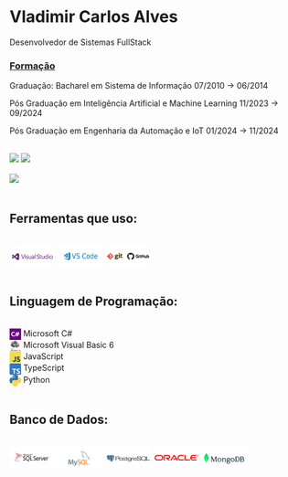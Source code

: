 # Vladimir Carlos Alves
<spanAnalista >Desenvolvedor de Sistemas FullStack<span>

<div>
    <h3 style="text-decoration: underline" >Formação</h3>
    <p> Graduação: Bacharel em Sistema de Informação 07/2010 -> 06/2014</p>
    <p> Pós Graduação em Inteligência Artificial e Machine Learning 11/2023 -> 09/2024</p>
    <p> Pós Graduação em Engenharia da Automação e IoT 01/2024 -> 11/2024</p>
</div>

<br/>
<div>
    <a href="https://www.linkedin.com/in/vladimirca2000" target="_blank"><img src="https://img.shields.io/badge/-linkedin-%230077B5?style=for-the-badge&logo=linkedin&logoColor=white" target="_blank"></a> 
    <a href = "mailto:vladimirca2000@gmail.com"><img src="https://img.shields.io/badge/-Gmail-%23333?style=for-the-badge&logo=gmail&logoColor=white" target="_blank"></a>
</div>
<br/>
<div>
    <img height="180em" src="https://github-readme-stats.vercel.app/api/top-langs/?username=vladimirca2000&layout=compact&langs_count=6&theme=tokyonight"/>
</div>
<br>
 <h2 style="display: inline_block">Ferramentas que uso:</h2> 
 <div style="display: inline_block"><br/> 
    <img align="center" alt="Visual_Studio" height="40" width="80" src="./imagem/visualStudio.jpg">
    <img align="center" alt="Visual_Studio_Code" height="40" width="80" src="./imagem/visualStudioCode.jpg">
    <img align="center" alt="Git-Github" height="40" width="80" src="./imagem/GitGitHub.jpg">
</div>
<br/>
 <h2 style="display: inline_block">Linguagem de Programação:</h2> 
 <div style="display: inline_block"><br/> 
    <div><img align="center" alt="C#" height="20" width="20" src="./imagem/cSharp.png"> Microsoft C#</div>
    <div><img align="center" alt="VB6" height="20" width="20" src="./imagem/VB6.jpg"> Microsoft Visual Basic 6</div>
    <div><img align="center" alt="JS" height="20" width="20" src="./imagem/JavaScript.png"> JavaScript</div>
    <div><img align="center" alt="TS" height="20" width="20" src="./imagem/Typescript.svg.png"> TypeScript</div>
    <div><img align="center" alt="Python" height="20" width="20" src="./imagem/python.jpg"> Python</div>
 </div>
 <br/>
<h2 style="display: inline_block">Banco de Dados:</h2> 
 <div style="display: inline_block"><br/> 
    <img align="center" alt="SqlServer" height="40" width="80" src="./imagem/SqlServer.jpg">
    <img align="center" alt="MySql" height="40" width="80" src="./imagem/MySql.jpg">
    <img align="center" alt="Postgresql" height="40" width="80" src="./imagem/Postgresql.jpg">
    <img align="center" alt="Oracle" height="40" width="80" src="./imagem/Oracle.jpg">
    <img align="center" alt="MongoDB" height="40" width="80" src="./imagem/MongoDB.jpg">
 </div>
 <br/>
